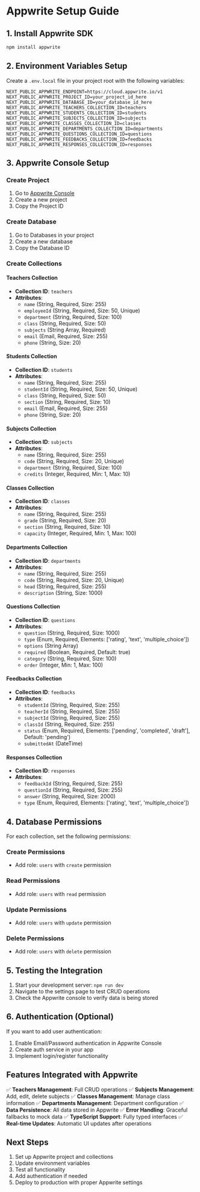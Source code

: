 # Appwrite Setup Guide

## 1. Install Appwrite SDK

```bash
npm install appwrite
```

## 2. Environment Variables Setup

Create a `.env.local` file in your project root with the following variables:

```env
NEXT_PUBLIC_APPWRITE_ENDPOINT=https://cloud.appwrite.io/v1
NEXT_PUBLIC_APPWRITE_PROJECT_ID=your_project_id_here
NEXT_PUBLIC_APPWRITE_DATABASE_ID=your_database_id_here
NEXT_PUBLIC_APPWRITE_TEACHERS_COLLECTION_ID=teachers
NEXT_PUBLIC_APPWRITE_STUDENTS_COLLECTION_ID=students
NEXT_PUBLIC_APPWRITE_SUBJECTS_COLLECTION_ID=subjects
NEXT_PUBLIC_APPWRITE_CLASSES_COLLECTION_ID=classes
NEXT_PUBLIC_APPWRITE_DEPARTMENTS_COLLECTION_ID=departments
NEXT_PUBLIC_APPWRITE_QUESTIONS_COLLECTION_ID=questions
NEXT_PUBLIC_APPWRITE_FEEDBACKS_COLLECTION_ID=feedbacks
NEXT_PUBLIC_APPWRITE_RESPONSES_COLLECTION_ID=responses
```

## 3. Appwrite Console Setup

### Create Project
1. Go to [Appwrite Console](https://cloud.appwrite.io/console)
2. Create a new project
3. Copy the Project ID

### Create Database
1. Go to Databases in your project
2. Create a new database
3. Copy the Database ID

### Create Collections

#### Teachers Collection
- **Collection ID**: `teachers`
- **Attributes**:
  - `name` (String, Required, Size: 255)
  - `employeeId` (String, Required, Size: 50, Unique)
  - `department` (String, Required, Size: 100)
  - `class` (String, Required, Size: 50)
  - `subjects` (String Array, Required)
  - `email` (Email, Required, Size: 255)
  - `phone` (String, Size: 20)

#### Students Collection
- **Collection ID**: `students`
- **Attributes**:
  - `name` (String, Required, Size: 255)
  - `studentId` (String, Required, Size: 50, Unique)
  - `class` (String, Required, Size: 50)
  - `section` (String, Required, Size: 10)
  - `email` (Email, Required, Size: 255)
  - `phone` (String, Size: 20)

#### Subjects Collection
- **Collection ID**: `subjects`
- **Attributes**:
  - `name` (String, Required, Size: 255)
  - `code` (String, Required, Size: 20, Unique)
  - `department` (String, Required, Size: 100)
  - `credits` (Integer, Required, Min: 1, Max: 10)

#### Classes Collection
- **Collection ID**: `classes`
- **Attributes**:
  - `name` (String, Required, Size: 255)
  - `grade` (String, Required, Size: 20)
  - `section` (String, Required, Size: 10)
  - `capacity` (Integer, Required, Min: 1, Max: 100)

#### Departments Collection
- **Collection ID**: `departments`
- **Attributes**:
  - `name` (String, Required, Size: 255)
  - `code` (String, Required, Size: 20, Unique)
  - `head` (String, Required, Size: 255)
  - `description` (String, Size: 1000)

#### Questions Collection
- **Collection ID**: `questions`
- **Attributes**:
  - `question` (String, Required, Size: 1000)
  - `type` (Enum, Required, Elements: ['rating', 'text', 'multiple_choice'])
  - `options` (String Array)
  - `required` (Boolean, Required, Default: true)
  - `category` (String, Required, Size: 100)
  - `order` (Integer, Min: 1, Max: 100)

#### Feedbacks Collection
- **Collection ID**: `feedbacks`
- **Attributes**:
  - `studentId` (String, Required, Size: 255)
  - `teacherId` (String, Required, Size: 255)
  - `subjectId` (String, Required, Size: 255)
  - `classId` (String, Required, Size: 255)
  - `status` (Enum, Required, Elements: ['pending', 'completed', 'draft'], Default: 'pending')
  - `submittedAt` (DateTime)

#### Responses Collection
- **Collection ID**: `responses`
- **Attributes**:
  - `feedbackId` (String, Required, Size: 255)
  - `questionId` (String, Required, Size: 255)
  - `answer` (String, Required, Size: 2000)
  - `type` (Enum, Required, Elements: ['rating', 'text', 'multiple_choice'])

## 4. Database Permissions

For each collection, set the following permissions:

### Create Permissions
- Add role: `users` with `create` permission

### Read Permissions
- Add role: `users` with `read` permission

### Update Permissions
- Add role: `users` with `update` permission

### Delete Permissions
- Add role: `users` with `delete` permission

## 5. Testing the Integration

1. Start your development server: `npm run dev`
2. Navigate to the settings page to test CRUD operations
3. Check the Appwrite console to verify data is being stored

## 6. Authentication (Optional)

If you want to add user authentication:

1. Enable Email/Password authentication in Appwrite Console
2. Create auth service in your app
3. Implement login/register functionality

## Features Integrated with Appwrite

✅ **Teachers Management**: Full CRUD operations
✅ **Subjects Management**: Add, edit, delete subjects
✅ **Classes Management**: Manage class information
✅ **Departments Management**: Department configuration
✅ **Data Persistence**: All data stored in Appwrite
✅ **Error Handling**: Graceful fallbacks to mock data
✅ **TypeScript Support**: Fully typed interfaces
✅ **Real-time Updates**: Automatic UI updates after operations

## Next Steps

1. Set up Appwrite project and collections
2. Update environment variables
3. Test all functionality
4. Add authentication if needed
5. Deploy to production with proper Appwrite settings